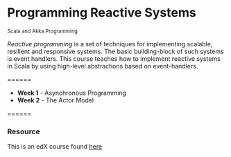 # Programming Reactive Systems
<small>Scala and Akka Programming</small>

*Reactive programming* is a set of techniques for implementing scalable, resilient and responsive systems. The basic building-block of such systems is event handlers. This course teaches how to implement reactive systems in Scala by using high-level abstractions based on event-handlers.



======

* **Week 1** - Asynchronous Programming
* **Week 2** - The Actor Model

======

### Resource

This is an edX course found [here](https://www.edx.org/course/programming-reactive-systems)
